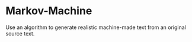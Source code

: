 # Markov-Machine
Use an algorithm to generate realistic machine-made text from an original source text.
